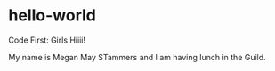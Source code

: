 # hello-world
Code First: Girls Hiiii!

My name is Megan May STammers and I am having lunch in the Guild. 
